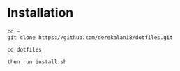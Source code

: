 # Installation
```
cd ~
git clone https://github.com/derekalan18/dotfiles.git

cd dotfiles

then run install.sh
```

